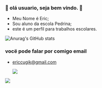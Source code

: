 ### 🍒 olá usuario, seja bem vindo. 🍒

- Meu Nome é Eric;
- Sou aluno da escola Pedrina;
- este é um perfil para trabalhos escolares.

 ![Anurag's GitHub stats](https://github-readme-stats.vercel.app/api?username=er100328&show_icons=true&theme=radical)

 ### vocë pode falar por comigo email

- ericcugik@gmail.com



  ![](https://media.tenor.com/CM9I574M3C4AAAAi/halloween-hollow-knight.gif)



  
![](https://media1.tenor.com/m/opEBWw0uddoAAAAC/umm.gif)
  
